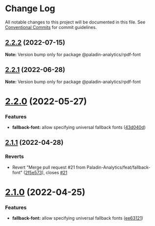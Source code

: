 # Change Log

All notable changes to this project will be documented in this file.
See [Conventional Commits](https://conventionalcommits.org) for commit guidelines.

## [2.2.2](https://github.com/Paladin-Analytics/react-pdf/compare/@paladin-analytics/rpdf-font@2.2.1...@paladin-analytics/rpdf-font@2.2.2) (2022-07-15)

**Note:** Version bump only for package @paladin-analytics/rpdf-font





## [2.2.1](https://github.com/Paladin-Analytics/react-pdf/compare/@paladin-analytics/rpdf-font@2.2.0...@paladin-analytics/rpdf-font@2.2.1) (2022-06-28)

**Note:** Version bump only for package @paladin-analytics/rpdf-font





# [2.2.0](https://github.com/Paladin-Analytics/react-pdf/compare/@paladin-analytics/rpdf-font@2.1.1...@paladin-analytics/rpdf-font@2.2.0) (2022-05-27)


### Features

* **fallback-font:** allow specifying universal fallback fonts ([43d040d](https://github.com/Paladin-Analytics/react-pdf/commit/43d040dd70677fd871bd4b94bba0527cd18e5d77))





## [2.1.1](https://github.com/Paladin-Analytics/react-pdf/compare/@paladin-analytics/rpdf-font@2.1.0...@paladin-analytics/rpdf-font@2.1.1) (2022-04-28)


### Reverts

* Revert "Merge pull request #21 from Paladin-Analytics/feat/fallback-font" ([2f5e573](https://github.com/Paladin-Analytics/react-pdf/commit/2f5e573ede0fd4b48baa5188d79479b699a379f4)), closes [#21](https://github.com/Paladin-Analytics/react-pdf/issues/21)





# [2.1.0](https://github.com/Paladin-Analytics/react-pdf/compare/@paladin-analytics/rpdf-font@2.0.18...@paladin-analytics/rpdf-font@2.1.0) (2022-04-25)


### Features

* **fallback-font:** allow specifying universal fallback fonts ([ee63121](https://github.com/Paladin-Analytics/react-pdf/commit/ee6312122a8f12c6ab9646a24e3afe7046e427d6))
